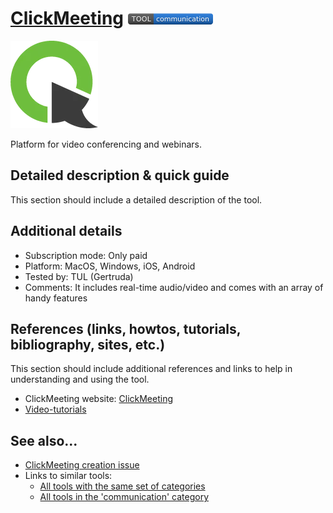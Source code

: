 # [ClickMeeting](https://clickmeeting.com/)  [<img src="images/communication.png" align="bottom">](https://github.com/e-CLOSE/Toolbox/issues?q=label%3A01_TOOL+label%3Acommunication)

![ClickMeeting Logo](images/clickmeeting.png)

Platform for video conferencing and webinars.


## Detailed description & quick guide

This section should include a detailed description of the tool.


## Additional details

- Subscription mode: Only paid
- Platform: MacOS, Windows, iOS, Android
- Tested by: TUL (Gertruda)
- Comments: It includes real-time audio/video and comes with an array of handy features


## References (links, howtos, tutorials, bibliography, sites, etc.)

This section should include additional references and links to help in
understanding and using the tool.

- ClickMeeting website: [ClickMeeting](https://clickmeeting.com/)
- [Video-tutorials](https://knowledge.clickmeeting.com/video/)


## See also...

- [ClickMeeting creation issue](https://github.com/e-CLOSE/Toolbox/issues/130)
- Links to similar tools:
  - [All tools with the same set of categories](https://github.com/e-CLOSE/Toolbox/issues?q=label%3A01_TOOL+label%3Acommunication)
  - [All tools in the 'communication' category](https://github.com/e-CLOSE/Toolbox/issues?q=label%3A01_TOOL+label%3Acommunication)
